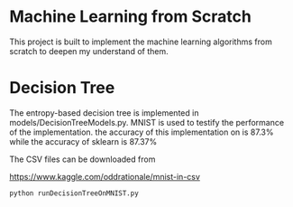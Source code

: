 # Machine Learning from Scratch

This project is built to implement the machine learning algorithms from scratch to deepen my understand of them.

# Decision Tree

The entropy-based decision tree is implemented in models/DecisionTreeModels.py. 
MNIST is used to testify the performance of the implementation.
the accuracy of this implementation on is 87.3%
while the accuracy of sklearn is 87.37%

The CSV files can be downloaded from 

https://www.kaggle.com/oddrationale/mnist-in-csv

```python
python runDecisionTreeOnMNIST.py
```